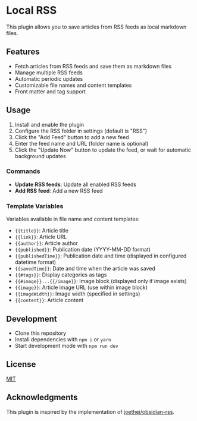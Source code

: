 # Local RSS

This plugin allows you to save articles from RSS feeds as local markdown files.

## Features

- Fetch articles from RSS feeds and save them as markdown files
- Manage multiple RSS feeds
- Automatic periodic updates
- Customizable file names and content templates
- Front matter and tag support

## Usage

1. Install and enable the plugin
2. Configure the RSS folder in settings (default is "RSS")
3. Click the "Add Feed" button to add a new feed
4. Enter the feed name and URL (folder name is optional)
5. Click the "Update Now" button to update the feed, or wait for automatic background updates

### Commands

- **Update RSS feeds**: Update all enabled RSS feeds
- **Add RSS feed**: Add a new RSS feed

### Template Variables

Variables available in file name and content templates:

- `{{title}}`: Article title
- `{{link}}`: Article URL
- `{{author}}`: Article author
- `{{published}}`: Publication date (YYYY-MM-DD format)
- `{{publishedTime}}`: Publication date and time (displayed in configured datetime format)
- `{{savedTime}}`: Date and time when the article was saved
- `{{#tags}}`: Display categories as tags
- `{{#image}}...{{/image}}`: Image block (displayed only if image exists)
- `{{image}}`: Article image URL (use within image block)
- `{{imageWidth}}`: Image width (specified in settings)
- `{{content}}`: Article content


## Development

- Clone this repository
- Install dependencies with `npm i` or `yarn`
- Start development mode with `npm run dev`

## License

[MIT](LICENSE)

## Acknowledgments

This plugin is inspired by the implementation of [joethei/obsidian-rss](https://github.com/joethei/obsidian-rss).